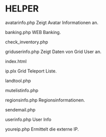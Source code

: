 # HELPER

avatarinfo.php Zeigt Avatar Informationen an.
	
banking.php WEB Banking.
	
check_inventory.php
	
griduserinfo.php Zeigt Daten von Grid User an.
	
index.html
	
ip.plx Grid Teleport Liste.
	
landtool.php 
	
mutelistinfo.php 
	
regionsinfo.php Regionsinformationen.
	
sendemail.php 
	
userinfo.php User Info
	
youreip.php Ermittelt die externe IP.
